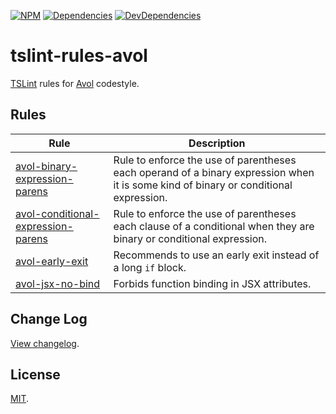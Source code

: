 [![NPM][npm]][npm-url]
[![Dependencies][deps]][deps-url]
[![DevDependencies][deps-dev]][deps-dev-url]

# tslint-rules-avol

[TSLint](https://github.com/palantir/tslint) rules for [Avol](https://github.com/Avol-V) codestyle.

## Rules

| Rule | Description |
| --- | --- |
| [avol-binary-expression-parens](docs/avol-binary-expression-parens.md) | Rule to enforce the use of parentheses each operand of a binary expression when it is some kind of binary or conditional expression. |
| [avol-conditional-expression-parens](docs/avol-conditional-expression-parens.md) | Rule to enforce the use of parentheses each clause of a conditional when they are binary or conditional expression. |
| [avol-early-exit](docs/avol-early-exit.md) | Recommends to use an early exit instead of a long `if` block. |
| [avol-jsx-no-bind](docs/avol-jsx-no-bind.md) | Forbids function binding in JSX attributes. |

## Change Log

[View changelog](CHANGELOG.md).

## License

[MIT](LICENSE).

[npm]: https://img.shields.io/npm/v/tslint-rules-avol.svg
[npm-url]: https://npmjs.com/package/tslint-rules-avol

[deps]: https://img.shields.io/david/Avol-V/tslint-rules-avol.svg
[deps-url]: https://david-dm.org/Avol-V/tslint-rules-avol

[deps-dev]: https://img.shields.io/david/dev/Avol-V/tslint-rules-avol.svg
[deps-dev-url]: https://david-dm.org/Avol-V/tslint-rules-avol?type=dev
